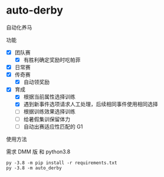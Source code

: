 # auto-derby

自动化养马

功能

- [x] 团队赛
  - [x] 有胜利确定奖励时吃帕菲
- [x] 日常赛
- [x] 传奇赛
  - [x] 自动领奖励
- [x] 育成
  - [x] 根据当前属性选择训练
  - [x] 遇到新事件选项请求人工处理，后续相同事件使用相同选择
  - [ ] 根据训练效果选择训练
  - [ ] 给暑假集训保留体力
  - [ ] 自动出赛适应性匹配的 G1

使用方法

需求 DMM 版 和 python3.8

```shell
py -3.8 -m pip install -r requirements.txt
py -3.8 -m auto_derby
```
